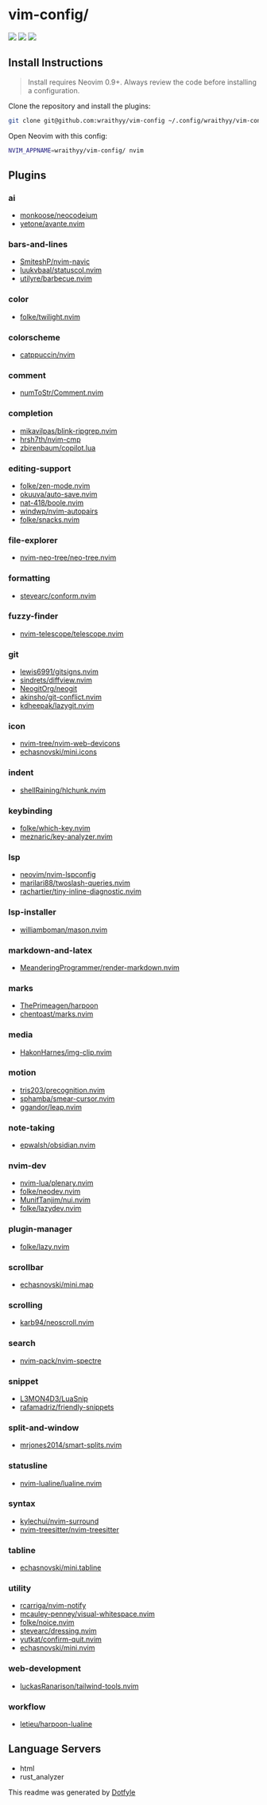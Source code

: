 # vim-config/

<a href="https://dotfyle.com/wraithyy/vim-config"><img src="https://dotfyle.com/wraithyy/vim-config/badges/plugins?style=flat" /></a>
<a href="https://dotfyle.com/wraithyy/vim-config"><img src="https://dotfyle.com/wraithyy/vim-config/badges/leaderkey?style=flat" /></a>
<a href="https://dotfyle.com/wraithyy/vim-config"><img src="https://dotfyle.com/wraithyy/vim-config/badges/plugin-manager?style=flat" /></a>


## Install Instructions

 > Install requires Neovim 0.9+. Always review the code before installing a configuration.

Clone the repository and install the plugins:

```sh
git clone git@github.com:wraithyy/vim-config ~/.config/wraithyy/vim-config
```

Open Neovim with this config:

```sh
NVIM_APPNAME=wraithyy/vim-config/ nvim
```

## Plugins

### ai

+ [monkoose/neocodeium](https://dotfyle.com/plugins/monkoose/neocodeium)
+ [yetone/avante.nvim](https://dotfyle.com/plugins/yetone/avante.nvim)
### bars-and-lines

+ [SmiteshP/nvim-navic](https://dotfyle.com/plugins/SmiteshP/nvim-navic)
+ [luukvbaal/statuscol.nvim](https://dotfyle.com/plugins/luukvbaal/statuscol.nvim)
+ [utilyre/barbecue.nvim](https://dotfyle.com/plugins/utilyre/barbecue.nvim)
### color

+ [folke/twilight.nvim](https://dotfyle.com/plugins/folke/twilight.nvim)
### colorscheme

+ [catppuccin/nvim](https://dotfyle.com/plugins/catppuccin/nvim)
### comment

+ [numToStr/Comment.nvim](https://dotfyle.com/plugins/numToStr/Comment.nvim)
### completion

+ [mikavilpas/blink-ripgrep.nvim](https://dotfyle.com/plugins/mikavilpas/blink-ripgrep.nvim)
+ [hrsh7th/nvim-cmp](https://dotfyle.com/plugins/hrsh7th/nvim-cmp)
+ [zbirenbaum/copilot.lua](https://dotfyle.com/plugins/zbirenbaum/copilot.lua)
### editing-support

+ [folke/zen-mode.nvim](https://dotfyle.com/plugins/folke/zen-mode.nvim)
+ [okuuva/auto-save.nvim](https://dotfyle.com/plugins/okuuva/auto-save.nvim)
+ [nat-418/boole.nvim](https://dotfyle.com/plugins/nat-418/boole.nvim)
+ [windwp/nvim-autopairs](https://dotfyle.com/plugins/windwp/nvim-autopairs)
+ [folke/snacks.nvim](https://dotfyle.com/plugins/folke/snacks.nvim)
### file-explorer

+ [nvim-neo-tree/neo-tree.nvim](https://dotfyle.com/plugins/nvim-neo-tree/neo-tree.nvim)
### formatting

+ [stevearc/conform.nvim](https://dotfyle.com/plugins/stevearc/conform.nvim)
### fuzzy-finder

+ [nvim-telescope/telescope.nvim](https://dotfyle.com/plugins/nvim-telescope/telescope.nvim)
### git

+ [lewis6991/gitsigns.nvim](https://dotfyle.com/plugins/lewis6991/gitsigns.nvim)
+ [sindrets/diffview.nvim](https://dotfyle.com/plugins/sindrets/diffview.nvim)
+ [NeogitOrg/neogit](https://dotfyle.com/plugins/NeogitOrg/neogit)
+ [akinsho/git-conflict.nvim](https://dotfyle.com/plugins/akinsho/git-conflict.nvim)
+ [kdheepak/lazygit.nvim](https://dotfyle.com/plugins/kdheepak/lazygit.nvim)
### icon

+ [nvim-tree/nvim-web-devicons](https://dotfyle.com/plugins/nvim-tree/nvim-web-devicons)
+ [echasnovski/mini.icons](https://dotfyle.com/plugins/echasnovski/mini.icons)
### indent

+ [shellRaining/hlchunk.nvim](https://dotfyle.com/plugins/shellRaining/hlchunk.nvim)
### keybinding

+ [folke/which-key.nvim](https://dotfyle.com/plugins/folke/which-key.nvim)
+ [meznaric/key-analyzer.nvim](https://dotfyle.com/plugins/meznaric/key-analyzer.nvim)
### lsp

+ [neovim/nvim-lspconfig](https://dotfyle.com/plugins/neovim/nvim-lspconfig)
+ [marilari88/twoslash-queries.nvim](https://dotfyle.com/plugins/marilari88/twoslash-queries.nvim)
+ [rachartier/tiny-inline-diagnostic.nvim](https://dotfyle.com/plugins/rachartier/tiny-inline-diagnostic.nvim)
### lsp-installer

+ [williamboman/mason.nvim](https://dotfyle.com/plugins/williamboman/mason.nvim)
### markdown-and-latex

+ [MeanderingProgrammer/render-markdown.nvim](https://dotfyle.com/plugins/MeanderingProgrammer/render-markdown.nvim)
### marks

+ [ThePrimeagen/harpoon](https://dotfyle.com/plugins/ThePrimeagen/harpoon)
+ [chentoast/marks.nvim](https://dotfyle.com/plugins/chentoast/marks.nvim)
### media

+ [HakonHarnes/img-clip.nvim](https://dotfyle.com/plugins/HakonHarnes/img-clip.nvim)
### motion

+ [tris203/precognition.nvim](https://dotfyle.com/plugins/tris203/precognition.nvim)
+ [sphamba/smear-cursor.nvim](https://dotfyle.com/plugins/sphamba/smear-cursor.nvim)
+ [ggandor/leap.nvim](https://dotfyle.com/plugins/ggandor/leap.nvim)
### note-taking

+ [epwalsh/obsidian.nvim](https://dotfyle.com/plugins/epwalsh/obsidian.nvim)
### nvim-dev

+ [nvim-lua/plenary.nvim](https://dotfyle.com/plugins/nvim-lua/plenary.nvim)
+ [folke/neodev.nvim](https://dotfyle.com/plugins/folke/neodev.nvim)
+ [MunifTanjim/nui.nvim](https://dotfyle.com/plugins/MunifTanjim/nui.nvim)
+ [folke/lazydev.nvim](https://dotfyle.com/plugins/folke/lazydev.nvim)
### plugin-manager

+ [folke/lazy.nvim](https://dotfyle.com/plugins/folke/lazy.nvim)
### scrollbar

+ [echasnovski/mini.map](https://dotfyle.com/plugins/echasnovski/mini.map)
### scrolling

+ [karb94/neoscroll.nvim](https://dotfyle.com/plugins/karb94/neoscroll.nvim)
### search

+ [nvim-pack/nvim-spectre](https://dotfyle.com/plugins/nvim-pack/nvim-spectre)
### snippet

+ [L3MON4D3/LuaSnip](https://dotfyle.com/plugins/L3MON4D3/LuaSnip)
+ [rafamadriz/friendly-snippets](https://dotfyle.com/plugins/rafamadriz/friendly-snippets)
### split-and-window

+ [mrjones2014/smart-splits.nvim](https://dotfyle.com/plugins/mrjones2014/smart-splits.nvim)
### statusline

+ [nvim-lualine/lualine.nvim](https://dotfyle.com/plugins/nvim-lualine/lualine.nvim)
### syntax

+ [kylechui/nvim-surround](https://dotfyle.com/plugins/kylechui/nvim-surround)
+ [nvim-treesitter/nvim-treesitter](https://dotfyle.com/plugins/nvim-treesitter/nvim-treesitter)
### tabline

+ [echasnovski/mini.tabline](https://dotfyle.com/plugins/echasnovski/mini.tabline)
### utility

+ [rcarriga/nvim-notify](https://dotfyle.com/plugins/rcarriga/nvim-notify)
+ [mcauley-penney/visual-whitespace.nvim](https://dotfyle.com/plugins/mcauley-penney/visual-whitespace.nvim)
+ [folke/noice.nvim](https://dotfyle.com/plugins/folke/noice.nvim)
+ [stevearc/dressing.nvim](https://dotfyle.com/plugins/stevearc/dressing.nvim)
+ [yutkat/confirm-quit.nvim](https://dotfyle.com/plugins/yutkat/confirm-quit.nvim)
+ [echasnovski/mini.nvim](https://dotfyle.com/plugins/echasnovski/mini.nvim)
### web-development

+ [luckasRanarison/tailwind-tools.nvim](https://dotfyle.com/plugins/luckasRanarison/tailwind-tools.nvim)
### workflow

+ [letieu/harpoon-lualine](https://dotfyle.com/plugins/letieu/harpoon-lualine)
## Language Servers

+ html
+ rust_analyzer


 This readme was generated by [Dotfyle](https://dotfyle.com)
